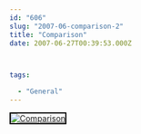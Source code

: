 ```yaml
---
id: "606"
slug: "2007-06-comparison-2"
title: "Comparison"
date: 2007-06-27T00:39:53.000Z



tags:

  - "General"
---
```

<div class="sqs-html-content">
  <div style="float: left; margin-right: 10px; margin-bottom: 10px;"> <a href="http://www.flickr.com/photos/mclazarus/639377761/" title="Comparison"><img src="http://farm2.static.flickr.com/1115/639377761_cb6718e089_m.jpg" alt="Comparison" style="border: solid 2px #000000;" /></a>
</div>
<p><br clear="all" /></p>
</div>
